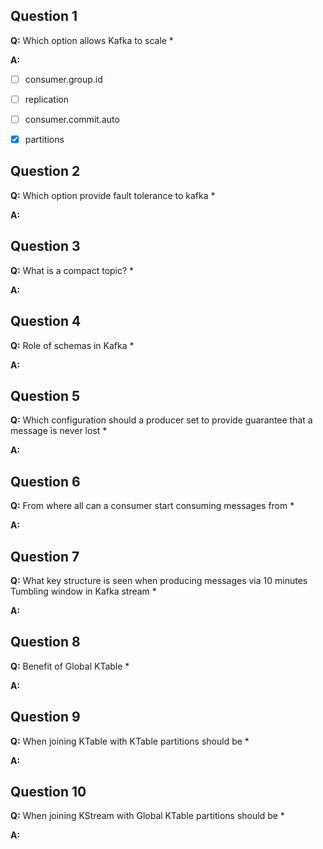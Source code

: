 ## Question 1   

**Q:** Which option allows Kafka to scale *   

**A:**  

- [ ] consumer.group.id
- [ ] replication
- [ ] consumer.commit.auto
- [x] partitions


## Question 2   

**Q:** Which option provide fault tolerance to kafka *  

**A:**


## Question 3   

**Q:** What is a compact topic? *  

**A:**


## Question 4   

**Q:** Role of schemas in Kafka *  

**A:**


## Question 5    

**Q:** Which configuration should a producer set to provide guarantee that a message is never lost *   

**A:**


## Question 6   

**Q:** From where all can a consumer start consuming messages from *  

**A:**


## Question 7   

**Q:** What key structure is seen when producing messages via 10 minutes Tumbling window in Kafka stream *

**A:**


## Question 8    

**Q:** Benefit of Global KTable *

**A:**


## Question 9   

**Q:** When joining KTable with KTable partitions should be *  

**A:**


## Question 10   

**Q:** When joining KStream with Global KTable partitions should be *  

**A:**

